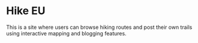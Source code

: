 # Hike EU

This is a site where users can browse hiking routes and post their own trails using interactive mapping and blogging features.
